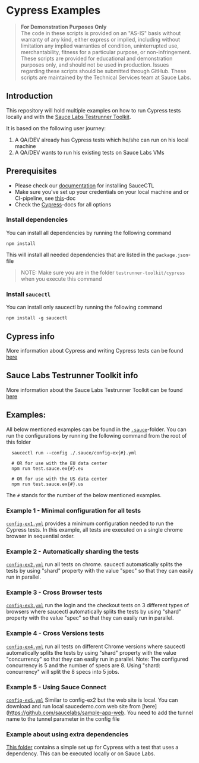 # Cypress Examples

> **For Demonstration Purposes Only**\
> The code in these scripts is provided on an "AS-IS" basis without warranty of any kind, either express or implied,
> including without limitation any implied warranties of condition, uninterrupted use, merchantability, fitness for a
> particular purpose, or non-infringement. These scripts are provided for educational and demonstration purposes only,
> and should not be used in production. Issues regarding these scripts should be submitted through GitHub. These scripts
> are maintained by the Technical Services team at Sauce Labs.

## Introduction

This repository will hold multiple examples on how to run Cypress tests locally and with the
[Sauce Labs Testrunner Toolkit](https://docs.saucelabs.com/testrunner-toolkit/index.html).

It is based on the following user journey:

1. A QA/DEV already has Cypress tests which he/she can run on his local machine
2. A QA/DEV wants to run his existing tests on Sauce Labs VMs

## Prerequisites

- Please check our [documentation](https://docs.saucelabs.com/testrunner-toolkit/installation) for installing SauceCTL
- Make sure you've set up your credentials on your local machine and or CI-pipeline, see
  [this](https://docs.saucelabs.com/testrunner-toolkit/installation#associating-your-sauce-labs-account)-doc
- Check the [Cypress](https://docs.saucelabs.com/testrunner-toolkit/configuration/cypress/index.html)-docs for all options

### Install dependencies

You can install all dependencies by running the following command

    npm install

This will install all needed dependencies that are listed in the `package.json`-file

> NOTE: Make sure you are in the folder `testrunner-toolkit/cypress` when you execute this command

### Install `saucectl`

You can install only saucectl by running the following command

```shell
npm install -g saucectl
```

## Cypress info

More information about Cypress and writing Cypress tests can be found
[here](https://docs.cypress.io/guides/overview/why-cypress.html#In-a-nutshell)

## Sauce Labs Testrunner Toolkit info

More information about the Sauce Labs Testrunner Toolkit can be found
[here](https://docs.saucelabs.com/testrunner-toolkit/index.html)

## Examples:

All below mentioned examples can be found in the [`.sauce`](./.sauce)-folder. You can run the configurations by running
the following command from the root of this folder

      saucectl run --config ./.sauce/config-ex{#}.yml

      # OR for use with the EU data center
      npm run test.sauce.ex{#}.eu

      # OR for use with the US data center
      npm run test.sauce.ex{#}.us

The `#` stands for the number of the below mentioned examples.

### Example 1 - Minimal configuration for all tests

[`config-ex1.yml`](./.sauce/config-ex1.yml) provides a minimum configuration needed to run the Cypress tests.
In this example, all tests are executed on a single chrome browser in sequential order.

### Example 2 - Automatically sharding the tests

[`config-ex2.yml`](./.sauce/config-ex2.yml) run all tests on chrome. saucectl automatically
splits the tests by using "shard" property with the value "spec" so that they can easily run in parallel.

### Example 3 - Cross Browser tests

[`config-ex3.yml`](./.sauce/config-ex3.yml) run the login and the checkout tests on 3 different types of browsers where saucectl automatically splits the tests by using "shard" property with the value "spec" so that they can easily run in parallel.

### Example 4 - Cross Versions tests

[`config-ex4.yml`](./.sauce/config-ex4.yml) run all tests on different Chrome versions where saucectl automatically
splits the tests by using "shard" property with the value "concurrency" so that they can easily run in parallel.
Note: The configured concurrency is 5 and the number of specs are 8. Using "shard: concurrency" will split the 8 specs into 5 jobs.

### Example 5 - Using Sauce Connect

[`config-ex5.yml`](./.sauce/config-ex5.yml) Similar to config-ex2 but the web site is local. You can download and run local saucedemo.com web site from [here](https://github.com/saucelabs/sample-app-web. You need to add the tunnel name to the tunnel parameter in the config file

### Example about using extra dependencies

[This folder](../dependencies-example) contains a simple set up for Cypress with a test that uses a dependency. This can
be executed locally or on Sauce Labs.
